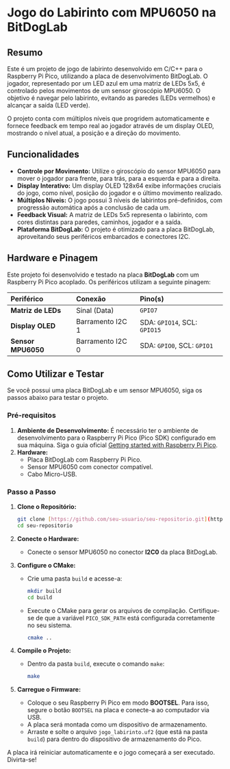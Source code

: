 # Jogo do Labirinto com MPU6050 na BitDogLab

## Resumo

Este é um projeto de jogo de labirinto desenvolvido em C/C++ para o Raspberry Pi Pico, utilizando a placa de desenvolvimento BitDogLab. O jogador, representado por um LED azul em uma matriz de LEDs 5x5, é controlado pelos movimentos de um sensor giroscópio MPU6050. O objetivo é navegar pelo labirinto, evitando as paredes (LEDs vermelhos) e alcançar a saída (LED verde).

O projeto conta com múltiplos níveis que progridem automaticamente e fornece feedback em tempo real ao jogador através de um display OLED, mostrando o nível atual, a posição e a direção do movimento.

## Funcionalidades

- **Controle por Movimento:** Utilize o giroscópio do sensor MPU6050 para mover o jogador para frente, para trás, para a esquerda e para a direita.
- **Display Interativo:** Um display OLED 128x64 exibe informações cruciais do jogo, como nível, posição do jogador e o último movimento realizado.
- **Múltiplos Níveis:** O jogo possui 3 níveis de labirintos pré-definidos, com progressão automática após a conclusão de cada um.
- **Feedback Visual:** A matriz de LEDs 5x5 representa o labirinto, com cores distintas para paredes, caminhos, jogador e a saída.
- **Plataforma BitDogLab:** O projeto é otimizado para a placa BitDogLab, aproveitando seus periféricos embarcados e conectores I2C.

## Hardware e Pinagem

Este projeto foi desenvolvido e testado na placa **BitDogLab** com um Raspberry Pi Pico acoplado. Os periféricos utilizam a seguinte pinagem:

| Periférico | Conexão | Pino(s) |
| :--- | :--- | :--- |
| **Matriz de LEDs** | Sinal (Data) | `GPIO7` |
| **Display OLED** | Barramento I2C 1 | SDA: `GPIO14`, SCL: `GPIO15` |
| **Sensor MPU6050** | Barramento I2C 0 | SDA: `GPIO0`, SCL: `GPIO1` |

## Como Utilizar e Testar

Se você possui uma placa BitDogLab e um sensor MPU6050, siga os passos abaixo para testar o projeto.

### Pré-requisitos

1.  **Ambiente de Desenvolvimento:** É necessário ter o ambiente de desenvolvimento para o Raspberry Pi Pico (Pico SDK) configurado em sua máquina. Siga o guia oficial [Getting started with Raspberry Pi Pico](https://datasheets.raspberrypi.com/pico/getting-started-with-pico.pdf).
2.  **Hardware:**
    * Placa BitDogLab com Raspberry Pi Pico.
    * Sensor MPU6050 com conector compatível.
    * Cabo Micro-USB.

### Passo a Passo

1.  **Clone o Repositório:**
    ```bash
    git clone [https://github.com/seu-usuario/seu-repositorio.git](https://github.com/seu-usuario/seu-repositorio.git)
    cd seu-repositorio
    ```

2.  **Conecte o Hardware:**
    * Conecte o sensor MPU6050 no conector **I2C0** da placa BitDogLab.

3.  **Configure o CMake:**
    * Crie uma pasta `build` e acesse-a:
      ```bash
      mkdir build
      cd build
      ```
    * Execute o CMake para gerar os arquivos de compilação. Certifique-se de que a variável `PICO_SDK_PATH` está configurada corretamente no seu sistema.
      ```bash
      cmake ..
      ```

4.  **Compile o Projeto:**
    * Dentro da pasta `build`, execute o comando `make`:
      ```bash
      make
      ```

5.  **Carregue o Firmware:**
    * Coloque o seu Raspberry Pi Pico em modo **BOOTSEL**. Para isso, segure o botão `BOOTSEL` na placa e conecte-a ao computador via USB.
    * A placa será montada como um dispositivo de armazenamento.
    * Arraste e solte o arquivo `jogo_labirinto.uf2` (que está na pasta `build`) para dentro do dispositivo de armazenamento do Pico.

A placa irá reiniciar automaticamente e o jogo começará a ser executado. Divirta-se!
